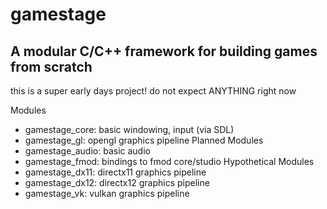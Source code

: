 # gamestage
## A modular C/C++ framework for building games from scratch

this is a super early days project! do not expect ANYTHING right now

Modules
- gamestage_core: basic windowing, input (via SDL)
- gamestage_gl: opengl graphics pipeline
Planned Modules
- gamestage_audio: basic audio
- gamestage_fmod: bindings to fmod core/studio
Hypothetical Modules
- gamestage_dx11: directx11 graphics pipeline
- gamestage_dx12: directx12 graphics pipeline
- gamestage_vk: vulkan graphics pipeline